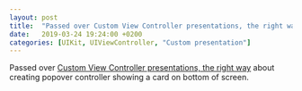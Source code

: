 ```yaml
---
layout: post
title:  "Passed over Custom View Controller presentations, the right way"
date:   2019-03-24 19:24:00 +0200
categories: [UIKit, UIViewController, "Custom presentation"]
---
```

Passed over [Custom View Controller presentations, the right way](https://medium.com/@raulriera/custom-view-controller-presentations-the-right-way-53e8e8e8118b) about creating popover controller showing a card on bottom of screen.

